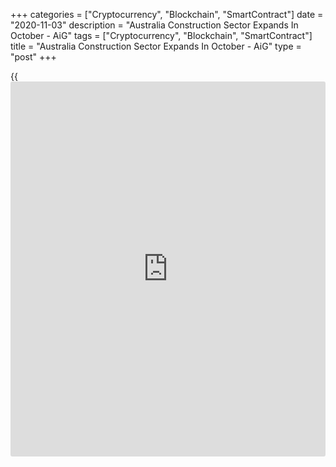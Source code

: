 +++
categories = ["Cryptocurrency", "Blockchain", "SmartContract"]
date = "2020-11-03"
description = "Australia Construction Sector Expands In October - AiG"
tags = ["Cryptocurrency", "Blockchain", "SmartContract"]
title = "Australia Construction Sector Expands In October - AiG"
type = "post"
+++

{{<iframe id="large-banner" src="https://www.bounty.group/#slide=19.0" width="100%" height="600" scrolling="no" style="border: 0px solid rgb(216, 221, 230); border-radius: 3px;">}}

The construction sector in Australia moved into expansion territory in
October, the latest survey from the Australian Industry Group revealed
on Wednesday with a seasonally adjusted Performance of Construction
score of 52.7.

That's up from 45.2 and it moves above the boom-or-bust line of 50 that
separates expansion from contraction. It's also the first expansionary
result since August 2018.

All of this recovery in October was in housing construction, with house
building activity and new orders up strongly. The activity and new
orders indices in the apartments and engineering sectors improved in
October but remained stable or in contraction. Activity in commercial
construction deteriorated but new orders improved, which suggests better
months ahead.

For comments and feedback [contact](https://www.playgroundfx.com/contact/): editorial@rtt[news](https://www.letsplayfx.com/blog/forex-news-website/).com

[Economic News][1]

 **What parts of the world are seeing the best (and worst) economic
performances lately? Click[here][2] to check out our [Econ Scorecard][2]
and find out! See up-to-the-moment [ranking](https://www.playgroundfx.com/blog/crypto-exchange-ranking/)s for the best and worst
performers in [GDP][3], [unemployment rate][4], [inflation][5] and much
more.**

   1. www.rtt[news](https://www.letsplayfx.com/blog/forex-news-website/).com/Content/EconomicNews.aspx
   2. www.rtt[news](https://www.letsplayfx.com/blog/forex-news-website/).com/economic-scorecard/world-rank/industrial-production/highest-performance.aspx
   3. www.rtt[news](https://www.letsplayfx.com/blog/forex-news-website/).com/economic-scorecard/world-rank/GDP/highest-performance.aspx
   4. www.rtt[news](https://www.letsplayfx.com/blog/forex-news-website/).com/economic-scorecard/world-rank/unemployment-rate/lowest-performance.aspx
   5. www.rtt[news](https://www.letsplayfx.com/blog/forex-news-website/).com/economic-scorecard/world-rank/CPI/highest-performance.aspx